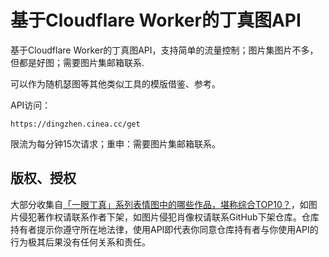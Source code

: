 # 基于Cloudflare Worker的丁真图API

基于Cloudflare Worker的丁真图API，支持简单的流量控制；图片集图片不多，但都是好图；需要图片集邮箱联系.

可以作为随机瑟图等其他类似工具的模版借鉴、参考。

API访问：

```
https://dingzhen.cinea.cc/get
```

限流为每分钟15次请求；重申：需要图片集邮箱联系。

## 版权、授权

大部分收集自[「一眼丁真」系列表情图中的哪些作品，堪称综合TOP10？](https://www.zhihu.com/question/528239142)，如图片侵犯著作权请联系作者下架，如图片侵犯肖像权请联系GitHub下架仓库。仓库持有者提示你遵守所在地法律，使用API即代表你同意仓库持有者与你使用API的行为极其后果没有任何关系和责任。
